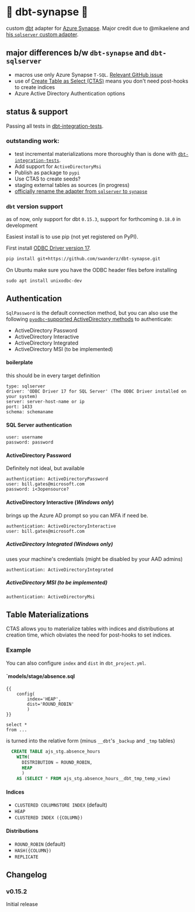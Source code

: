 # :construction: dbt-synapse :construction:

custom [dbt](https://www.getdbt.com) adapter for [Azure Synapse](https://azure.microsoft.com/en-us/services/synapse-analytics/). Major credit due to @mikaelene and [his `sqlserver` custom adapter](https://github.com/mikaelene/dbt-sqlserver).

## major differences b/w `dbt-synapse` and `dbt-sqlserver`
- macros use only Azure Synapse `T-SQL`. [Relevant GitHub issue](https://github.com/MicrosoftDocs/azure-docs/issues/55713)
- use of [Create Table as Select (CTAS)](https://docs.microsoft.com/en-us/sql/t-sql/statements/create-table-as-select-azure-sql-data-warehouse?view=aps-pdw-2016-au7) means you don't need post-hooks to create indices
- Azure Active Directory Authentication options


## status & support

Passing all tests in [dbt-integration-tests](https://github.com/fishtown-analytics/dbt-integration-tests/). 

### outstanding work:
- test incremental materializations more thoroughly than is done with [`dbt-integration-tests`](https://github.com/fishtown-analytics/dbt-integration-tests/).
- Add support for `ActiveDirectoryMsi`
- Publish as package to `pypi`
- Use CTAS to create seeds?
- staging external tables as sources (in progress)
- [officially rename the adapter from `sqlserver` to `synapse`](https://github.com/swanderz/dbt-synapse/pull/6)

### `dbt` version support
as of now, only support for dbt `0.15.3`, support for forthcoming `0.18.0` in development

Easiest install is to use pip (not yet registered on PyPI).

First install [ODBC Driver version 17](https://www.microsoft.com/en-us/download/details.aspx?id=56567).

```bash
pip install git+https://github.com/swanderz/dbt-synapse.git
```

On Ubuntu make sure you have the ODBC header files before installing

```
sudo apt install unixodbc-dev
```

## Authentication
`SqlPassword` is the default connection method, but you can also use the following [`pyodbc`-supported ActiveDirectory methods](https://docs.microsoft.com/en-us/sql/connect/odbc/using-azure-active-directory?view=sql-server-ver15#new-andor-modified-dsn-and-connection-string-keywords)  to authenticate:
- ActiveDirectory Password
- ActiveDirectory Interactive
- ActiveDirectory Integrated
- ActiveDirectory MSI (to be implemented)
#### boilerplate
this should be in every target definition
```
type: sqlserver
driver: 'ODBC Driver 17 for SQL Server' (The ODBC Driver installed on your system)
server: server-host-name or ip
port: 1433
schema: schemaname
```
#### SQL Server authentication 
```
user: username
password: password
```
#### ActiveDirectory Password 
Definitely not ideal, but available
```
authentication: ActiveDirectoryPassword
user: bill.gates@microsoft.com
password: i<3opensource?
```
#### ActiveDirectory Interactive (*Windows only*)
brings up the Azure AD prompt so you can MFA if need be.
```
authentication: ActiveDirectoryInteractive
user: bill.gates@microsoft.com
```
##### ActiveDirectory Integrated (*Windows only*)
uses your machine's credentials (might be disabled by your AAD admins)
```
authentication: ActiveDirectoryIntegrated
```
##### ActiveDirectory MSI (*to be implemented*)
```
authentication: ActiveDirectoryMsi
```

## Table Materializations
CTAS allows you to materialize tables with indices and distributions at creation time, which obviates the need for post-hooks to set indices.

### Example
You can also configure `index` and `dist` in `dbt_project.yml`.
#### `models/stage/absence.sql
```
{{
    config(
        index='HEAP',
        dist='ROUND_ROBIN'
        )
}}

select *
from ...
```

is turned into the relative form (minus `__dbt`'s `_backup` and `_tmp` tables)

```SQL
  CREATE TABLE ajs_stg.absence_hours
    WITH(
      DISTRIBUTION = ROUND_ROBIN,
      HEAP
      )
    AS (SELECT * FROM ajs_stg.absence_hours__dbt_tmp_temp_view)
```
#### Indices
- `CLUSTERED COLUMNSTORE INDEX` (default)
- `HEAP`
- `CLUSTERED INDEX ({COLUMN})`
  
#### Distributions
- `ROUND_ROBIN` (default)
- `HASH({COLUMN})`
- `REPLICATE`


## Changelog

### v0.15.2
Initial release